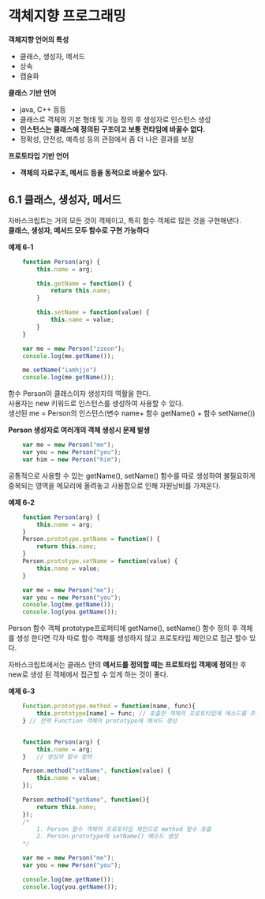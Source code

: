 # 객체지향 프로그래밍 #

**객체지향 언어의 특성**

* 클래스, 생성자, 메서드
* 상속
* 캡슐화

**클래스 기반 언어**
* java, C++ 등등
* 클래스로 객체의 기본 형태 및 기능 정의 후 생성자로 인스턴스 생성
* **인스턴스는 클래스에 정의된 구조이고 보통 런타임에 바꿀수 없다.**
* 정확성, 안전성, 예측성 등의 관점에서 좀 더 나은 결과를 보장

**프로토타입 기반 언어**
* **객체의 자료구조, 메서드 등을 동적으로 바꿀수 있다.**

## 6.1 클래스, 생성자, 메서드 ##

자바스크립트는 거의 모든 것이 객체이고, 특히 함수 객체로 많은 것을 구현해낸다.<br>
**클래스, 생성자, 메서드 모두 함수로 구현 가능하다**

**예제 6-1**<br>

```js
    function Person(arg) {
        this.name = arg;

        this.getName = function() {
            return this.name;
        }

        this.setName = function(value) {
            this.name = value;
        }
    }

    var me = new Person("zzoon");
    console.log(me.getName());

    me.setName("iamhjjo")
    console.log(me.getName());
```
함수 Person이 클래스이자 생성자의 역활을 한다.<br>
사용자는 new 키워드로 인스턴스를 생성하여 사용할 수 있다.<br>
생선된 me = Person의 인스턴스(변수 name+ 함수 getName() + 함수 setName())

**Person 생성자로 여러개의 객체 생성시 문제 발생**<br>
```js
    var me = new Person("me");
    var you = new Person("you");
    var him = new Person("him");
```
공통적으로 사용할 수 있는 getName(), setName() 함수를 따로 생성하여 불필요하게 중복되는 영역을 메모리에 올려놓고 사용함으로 인해 자원낭비를 가져온다.

**예제 6-2**

```js
    function Person(arg) {
        this.name = arg;
    }
    Person.prototype.getName = function() {
        return this.name;
    }
    Person.prototype.setName = function(value) {
        this.name = value;
    }

    var me = new Person("me");
    var you = new Person("you");
    console.log(me.getName());
    console.log(you.getName());

```

Person 함수 객체 prototype프로퍼티에 getName(), setName() 함수 정의 후 객체를 생성 한다면 각자 따로 함수 객채를 생성하지 않고 프로토타입 체인으로 접근 할수 있다.

자바스크립트에서는 클래스 안의 **메서드를 정의할 때는 프로토타입 객체에 정의**한 후 new로 생성 된 객체에서 접근할 수 있게 하는 것이 좋다.

**예제 6-3**

```js
    Function.prototype.method = function(name, func){
        this.prototype[name] = func; // 호출한 객체의 프로토타입에 메소드를 추가한다.
    } // 전역 Function 객체의 prototype에 메서드 생성


    function Person(arg) {
        this.name = arg;
    }   // 생성자 함수 정의

    Person.method("setName", function(value) {
        this.name = value;
    });

    Person.method("getName", function(){
        return this.name;
    });
    /*
        1. Person 함수 객체의 프로토타입 체인으로 method 함수 호출
        2. Person.prototype에 setName() 메소드 생성  
    */

    var me = new Person("me");
    var you = new Person("you");

    console.log(me.getName()); 
    console.log(you.getName());
```